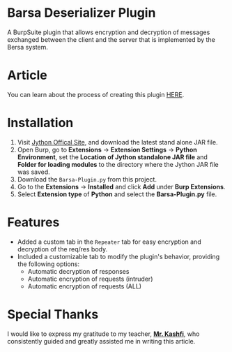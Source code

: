 # Barsa Deserializer Plugin
A BurpSuite plugin that allows encryption and decryption of messages exchanged between the client and the server that is implemented by the Bersa system.

# Article
You can learn about the process of creating this plugin [HERE](https://alirezakalhor.blogspot.com/2023/06/blog-post_28.html).

# Installation
1. Visit [Jython Offical Site](https://www.jython.org/download), and download the latest stand alone JAR file.
2. Open Burp, go to **Extensions** -> **Extension Settings** -> **Python Environment**, set the **Location of Jython standalone JAR file** and **Folder for loading modules** to the directory where the Jython JAR file was saved.
4. Download the `Barsa-Plugin.py` from this project.
5. Go to the **Extensions** -> **Installed** and click **Add** under **Burp Extensions**.
6. Select **Extension type** of **Python** and select the **Barsa-Plugin.py** file.

# Features
- Added a custom tab in the `Repeater` tab for easy encryption and decryption of the req/res body.
- Included a customizable tab to modify the plugin's behavior, providing the following options:
    - Automatic decryption of responses
    - Automatic encryption of requests (intruder)
    - Automatic encryption of requests (ALL)


# Special Thanks
I would like to express my gratitude to my teacher, **[Mr. Kashfi](https://twitter.com/hkashfi/)**, who consistently guided and greatly assisted me in writing this article.
